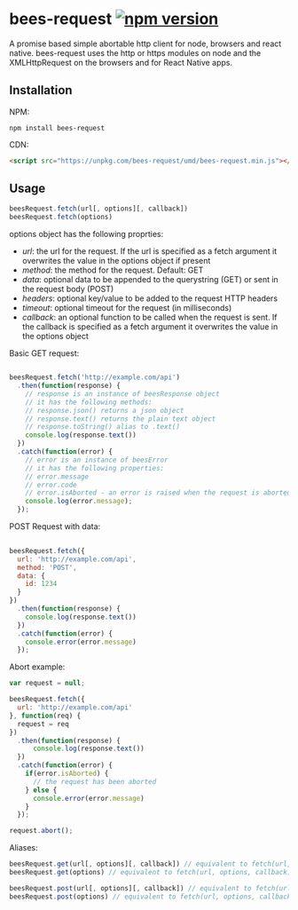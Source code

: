 # bees-request [![npm version](https://img.shields.io/npm/v/bees-request.svg?style=flat)](https://www.npmjs.com/package/bees-request)

A promise based simple abortable http client for node, browsers and react native.
bees-request uses the http or https modules on node and the XMLHttpRequest on the browsers and for React Native apps.

## Installation

NPM:

```
npm install bees-request
```

CDN:
``` html
<script src="https://unpkg.com/bees-request/umd/bees-request.min.js"></script>
```

## Usage

``` js
beesRequest.fetch(url[, options][, callback])
beesRequest.fetch(options)
```

options object has the following proprties:

* *url*: the url for the request. If the url is specified as a fetch argument it overwrites the value in the options object if present
* *method*: the method for the request. Default: GET
* *data*: optional data to be appended to the querystring (GET) or sent in the request body (POST)
* *headers*: optional key/value to be added to the request HTTP headers
* *timeout*: optional timeout for the request (in milliseconds)
* *callback*: an optional function to be called when the request is sent. If the callback is specified as a fetch argument it overwrites the value in the options object


Basic GET request:

``` js

beesRequest.fetch('http://example.com/api')
  .then(function(response) {
    // response is an instance of beesResponse object
    // it has the following methods:
    // response.json() returns a json object 
    // response.text() returns the plain text object
    // response.toString() alias to .text()
    console.log(response.text())
  })
  .catch(function(error) {
    // error is an instance of beesError
    // it has the following properties:
    // error.message
    // error.code
    // error.isAborted - an error is raised when the request is aborted
    console.log(error.message);
  });
  ```
POST Request with data:

``` js
  
beesRequest.fetch({
  url: 'http://example.com/api',
  method: 'POST', 
  data: { 
    id: 1234
  }
})
  .then(function(response) {
    console.log(response.text())
  })
  .catch(function(error) {
    console.error(error.message)
  });
```

Abort example:

``` js
var request = null;

beesRequest.fetch({
  url: 'http://example.com/api'
}, function(req) {
  request = req
})
  .then(function(response) {
      console.log(response.text())
  })
  .catch(function(error) {
    if(error.isAborted) {
      // the request has been aborted
    } else {
      console.error(error.message)
    }
  });

request.abort();
```

Aliases:

``` js
beesRequest.get(url[, options][, callback]) // equivalent to fetch(url, options, callback) with options.method = 'GET'
beesRequest.get(options) // equivalent to fetch(url, options, callback) with options.method = 'GET'

beesRequest.post(url[, options][, callback]) // equivalent to fetch(url, options, callback) with options.method = 'POST'
beesRequest.post(options) // equivalent to fetch(url, options, callback) with options.method = 'POST'
```
  
